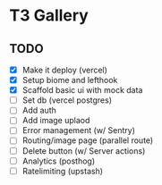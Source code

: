 # T3 Gallery

## TODO

- [x] Make it deploy (vercel)
- [x] Setup biome and lefthook
- [x] Scaffold basic ui with mock data
- [ ] Set db (vercel postgres)
- [ ] Add auth
- [ ] Add image uplaod
- [ ] Error management (w/ Sentry)
- [ ] Routing/image page (parallel route)
- [ ] Delete button (w/ Server actions)
- [ ] Analytics (posthog)
- [ ] Ratelimiting (upstash)